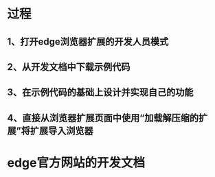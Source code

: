 # 过程
## 1、打开edge浏览器扩展的开发人员模式
## 2、从开发文档中下载示例代码
## 3、在示例代码的基础上设计并实现自己的功能
## 4、直接从浏览器扩展页面中使用“加载解压缩的扩展”将扩展导入浏览器

# edge官方网站的开发文档